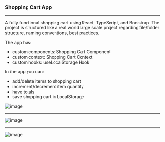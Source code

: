 ### Shopping Cart App

---

A fully functional shopping cart using React, TypeScript, and Bootstrap.
The project is structured like a real world large scale project regarding file/folder structure, naming conventions, best practices.

The app has:

- custom components: Shopping Cart Component
- custom context: Shopping Cart Context
- custom hooks: useLocalStorage Hook


In the app you can:

- add/delete items to shopping cart
- increment/decrement item quantity
- have totals
- save shopping cart in LocalStorage

![image](https://user-images.githubusercontent.com/47710063/219902399-7fb9865e-6a11-4620-bf17-21c792cbf8bb.png)

---

![image](https://user-images.githubusercontent.com/47710063/219902451-a89b3040-f062-4135-8e60-065a75053708.png)

---

![image](https://user-images.githubusercontent.com/47710063/219902479-2472d2ab-4535-42da-8b3d-e87e4cc011c1.png)


